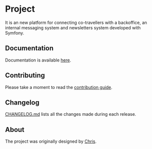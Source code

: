 # Project

It is an new platform for connecting co-travellers with a backoffice, an internal messaging system and newsletters system developed with Symfony.

## Documentation

Documentation is available [here](docs/index.md).

## Contributing

Please take a moment to read the [contribution guide](CONTRIBUTING.md).

## Changelog

[CHANGELOG.md](CHANGELOG.md) lists all the changes made during each release.

## About

The project was originally designed by [Chris](https://github.com/cdiot).
